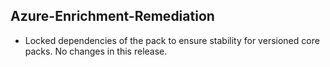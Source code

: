 ## Azure-Enrichment-Remediation

- Locked dependencies of the pack to ensure stability for versioned core packs. No changes in this release.

